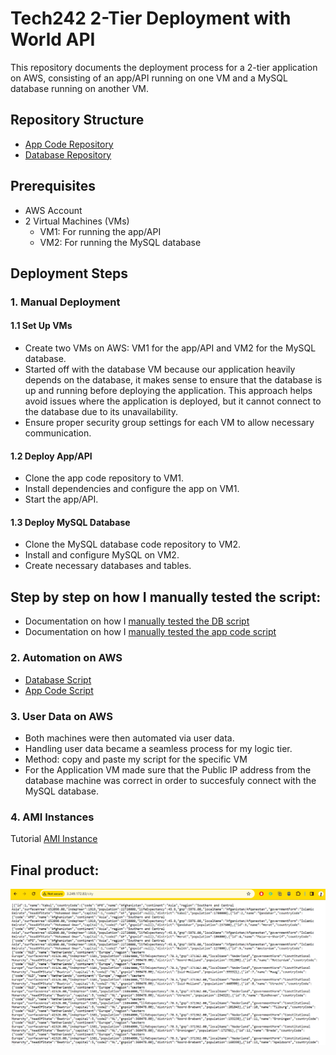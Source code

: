 # Tech242 2-Tier Deployment with World API

This repository documents the deployment process for a 2-tier application on AWS, consisting of an app/API running on one VM and a MySQL database running on another VM.

## Repository Structure

- [App Code Repository](https://github.com/BiancaaaaAndrei/tech242-2-tier-deploy-with-world-api.git)
- [Database Repository](https://github.com/BiancaaaaAndrei/tech242-2-tier-deploy-with-world-api-database.git)

## Prerequisites

- AWS Account
- 2 Virtual Machines (VMs)
  - VM1: For running the app/API
  - VM2: For running the MySQL database

## Deployment Steps

### 1. Manual Deployment

#### 1.1 Set Up VMs

- Create two VMs on AWS: VM1 for the app/API and VM2 for the MySQL database.
- Started off with the database VM because our application heavily depends on the database, it makes sense to ensure that the database is up and running before deploying the application. This approach helps avoid issues where the application is deployed, but it cannot connect to the database due to its unavailability.
- Ensure proper security group settings for each VM to allow necessary communication.

#### 1.2 Deploy App/API

- Clone the app code repository to VM1.
- Install dependencies and configure the app on VM1.
- Start the app/API.

#### 1.3 Deploy MySQL Database

- Clone the MySQL database code repository to VM2.
- Install and configure MySQL on VM2.
- Create necessary databases and tables.

## Step by step on how I manually tested the script:
- Documentation on how I [manually tested the DB script](Manual_Testing_Doc.md)
- Documentation on how I [manually tested the app code script](Manual_Testing_Code_Doc.md)

### 2. Automation on AWS

- [Database Script](App_Code.md)
- [App Code Script](App_Code.md)

### 3. User Data on AWS

- Both machines were then automated via user data.
- Handling user data became a seamless process for my logic tier.
- Method: copy and paste my script for the specific VM
- For the Application VM made sure that the Public IP address from the database machine was correct in order to succesfuly connect with the MySQL database. 
  
### 4. AMI Instances

Tutorial [AMI Instance](ami.md)

## Final product:

![Final product](project/final.png)